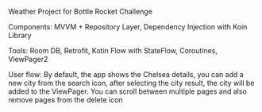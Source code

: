 Weather Project for Bottle Rocket Challenge

Components:
MVVM + Repository Layer,
Dependency Injection with Koin Library

Tools:
Room DB,
Retrofit,
Kotin Flow with StateFlow,
Coroutines,
ViewPager2

User flow:
By default, the app shows the Chelsea details, you can add a new city from the search icon, after selecting the city result, the city will be added to the ViewPager.
You can scroll between multiple pages and also remove pages from the delete icon
